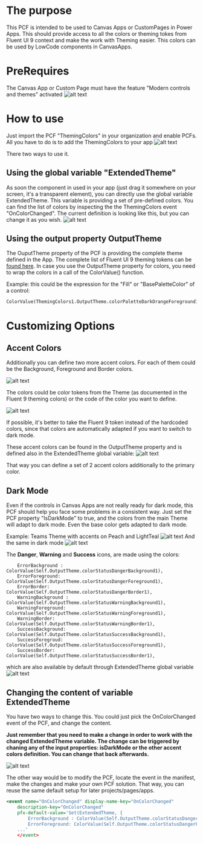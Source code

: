 # The purpose
This PCF is intended to be used to Canvas Apps or CustomPages in Power Apps.
This should provide access to all the colors or theming tokes from Fluent UI 9 context and make the work with Theming easier.
This colors can be used by LowCode components in CanvasApps.

# PreRequires
The Canvas App or Custom Page must have the feature "Modern controls and themes" activated
![alt text](image.png)

# How to use
Just import the PCF "ThemingColors" in your organization and enable PCFs.
All you have to do is to add the ThemingColors to your app
![alt text](image-1.png)

There two ways to use it.

## Using the global variable "ExtendedTheme"
As soon the component in used in your app (just drag it somewhere on your screen, it's a transparent element), you can directly use the global variable ExtendedTheme.
This variable is providing a set of pre-defined colors. You can find the list of colors by inspecting the the ThemingColors event "OnColorChanged".
The current definition is looking like this, but you can change it as you wish.
![alt text](image-2.png)

## Using the output property OutputTheme
The OuputTheme property of the PCF is providing the complete theme defined in the App.
The complete list of Fluent UI 9 theming tokens can be [found here](https://react.fluentui.dev/?path=/docs/theme-colors--docs).
In case you use the OutputTheme property for colors, you need to wrap the colors in a call of the ColorValue() function. 

Example: this could be the expression for the "Fill" or "BasePaletteColor" of a control:
```
ColorValue(ThemingColors1.OutputTheme.colorPaletteDarkOrangeForeground1)
```

# Customizing Options

## Accent Colors

Additionally you can define two more accent colors. For each of them could be the Background, Foreground and Border colors.

![alt text](image-3.png)

The colors could be color tokens from the Theme (as documented in the Fluent 9 theming colors) or the code of the color you want to define.

![alt text](image-4.png)

If possible, it's better to take the Fluent 9 token instead of the hardcoded colors, since that colors are automatically adapted if you want to switch to dark mode.

These accent colors can be found in the OutputTheme property and is defined also in the ExtendedTheme global variable:
![alt text](image-5.png)

That way you can define a set of 2 accent colors additionally to the primary color.

## Dark Mode
Even if the controls in Canvas Apps are not really ready for dark mode, this PCF should help you face some problems in a consistent way.
Just set the PCF property "IsDarkMode" to true, and the colors from the main Theme will adapt to dark mode. Even the base color gets adapted to dark mode.

Example: Teams Theme with accents on Peach and LightTeal
![alt text](image-6.png)
And the same in dark mode
![alt text](image-7.png)

The **Danger**, **Warning** and **Success** icons, are made using the colors:
```
    ErrorBackground : ColorValue(Self.OutputTheme.colorStatusDangerBackground1), 
    ErrorForeground: ColorValue(Self.OutputTheme.colorStatusDangerForeground1), 
    ErrorBorder: ColorValue(Self.OutputTheme.colorStatusDangerBorder1),    
    WarningBackground : ColorValue(Self.OutputTheme.colorStatusWarningBackground1), 
    WarningForeground: ColorValue(Self.OutputTheme.colorStatusWarningForeground1), 
    WarningBorder: ColorValue(Self.OutputTheme.colorStatusWarningBorder1), 
    SuccessBackground: ColorValue(Self.OutputTheme.colorStatusSuccessBackground1),
    SuccessForegroud: ColorValue(Self.OutputTheme.colorStatusSuccessForeground1),
    SuccessBorder: ColorValue(Self.OutputTheme.colorStatusSuccessBorder1),
```
which are also available by default through ExtendedTheme global variable
![alt text](image-8.png)

## Changing the content of variable ExtendedTheme

You have two ways to change this. 
You could just pick the OnColorChanged event of the PCF, and change the content. 

**Just remember that you need to make a change in order to work with the changed ExtendedTheme variable. The change can be triggered by chaning any of the input properties: isDarkMode or the other accent colors definition. You can change that back afterwards.**

![alt text](image-9.png)

The other way would be to modify the PCF, locate the event in the manifest, make the changes and make your own PCF solution. 
That way, you can reuse the same default setup for later projects/pages/apps.
```xml
<event name="OnColorChanged" display-name-key="OnColorChanged"     
    description-key="OnColorChanged" 
    pfx-default-value='Set(ExtendedTheme, {
        ErrorBackground : ColorValue(Self.OutputTheme.colorStatusDangerBackground1), 
        ErrorForeground: ColorValue(Self.OutputTheme.colorStatusDangerForeground1), 
    ...'
    </event>
```